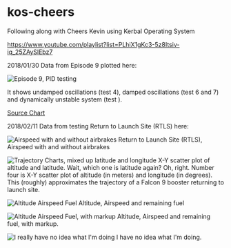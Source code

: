 # kos-cheers
Following along with Cheers Kevin using Kerbal Operating System

https://www.youtube.com/playlist?list=PLhiX1gKc3-5z8Itsiv-iq_25ZAySlEbz7

2018/01/30  Data from Episode 9 plotted here:  

![Episode 9, PID testing](https://imgur.com/FldA6VP.png)

It shows undamped oscillations (test 4), damped oscillations (test 6 and 7) and dynamically unstable system (test ). 

[Source Chart](https://docs.google.com/spreadsheets/d/e/2PACX-1vT3p-68Y8yJsHSMP8lcNAej09bipXM0G5m5SqzhmRsaYitB99w4iv860hc9a8ICuSiga4d9MLwm5Wwo/pubchart?oid=1215296613&format=interactive)

2018/02/11  Data from testing Return to Launch Site (RTLS) here:

![Airspeed with and without airbrakes](https://imgur.com/bLBpIU7.png)
Return to Launch Site (RTLS), Airspeed with and without airbrakes

![Trajectory Charts, mixed up latitude and longitude](https://imgur.com/2VvN6YT.png)
X-Y scatter plot of altitude and latitude. Wait, which one is latitude again? Oh, right. Number four is X-Y scatter plot of altitude (in meters) and longitude (in degrees). This (roughly) approximates the trajectory of a Falcon 9 booster returning to launch site.  

![Altitude Airspeed Fuel](https://imgur.com/LbKZQ31.png)
Altitude, Airspeed and remaining fuel

![Altitude Airspeed Fuel, with markup](https://imgur.com/jWXOQ77.png)
Altitude, Airspeed and remaining fuel, with markup.

![I really have no idea what I'm doing](https://imgur.com/6KdKg3G.png)
I have no idea what I'm doing.

